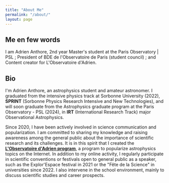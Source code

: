 ```yaml
---
title: "About Me"
permalink: "/about/"
layout: page
---
```


## Me en few words

I am Adrien Anthore, 2nd year Master's student at the Paris Observatory | PSL ; President of BDE de l'Observatoire de Paris (student council) ; and Content creator for L'Observatoire d'Adrien.

## Bio

I'm Adrien Anthore, an astrophysics student and amateur astronomer. I graduated from the intensive physics track at Sorbonne University (2022), **SPRINT** (Sorbonne Physics Research Intensive and New Technologies), and will soon graduate from the Astrophysics graduate program at the Paris Observatory - PSL (2024), in **IRT** (International Research Track) major Observational Astrophysics.

Since 2020, I have been actively involved in science communication and popularization. I am committed to sharing my knowledge and raising awareness among the general public about the importance of scientific research and its challenges. It is in this spirit that I created the [**L'Observatoire d'Adrien program**](https://linktr.ee/lobservatoiredadrien), a program to popularize astrophysics topics on the Internet. In addition to my online activity, I regularly participate in scientific conventions or festivals open to general public as a speaker, such as the Explor'Espace festival in 2021 or the "Fête de la Science" in universities since 2022. I also intervene in the school environment, mainly to discuss scientific studies and career prospects.
